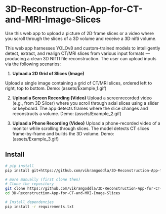# 3D-Reconstruction-App-for-CT-and-MRI-Image-Slices
Use this web app to upload a picture of 2D frame slices or a video where you scroll through the slices of a 3D volume and receive a 3D nifti volume.

This web app harnesses YOLOv8 and custom-trained models to intelligently detect, extract, and realign CT/MRI slices from various input formats — producing a clean 3D NIfTI file reconstruction. The user can upload inputs via the following scenarios:

1) **Upload a 2D Grid of Slices (Image)**
   
Upload a single image containing a grid of CT/MRI slices, ordered left to right, top to bottom.
Demo: (assets/Example_1.gif)

2) **Upload a Screen Recording (Video)**
Upload a screenrecorded video (e.g., from 3D Slicer) where you scroll through axial slices using a slider or keyboard. The app detects frames where the slice changes and reconstructs a volume.
Demo: (assets/Example_2.gif)

3) **Upload a Phone Recording (Video)**
Upload a phone-recorded video of a monitor while scrolling through slices. The model detects CT slices frame-by-frame and builds the 3D volume.
Demo: (assets/Example_3.gif)

## Install

```bash
# pip install
pip install git+https://github.com/vikramgoddla/3D-Reconstruction-App-for-CT-and-MRI-Image-Slices

# more manually (first clone then)
# Clone the repository
git clone https://github.com/vikramgoddla/3D-Reconstruction-App-for-CT-and-MRI-Image-Slices.git
cd 3D-Reconstruction-App-for-CT-and-MRI-Image-Slices

# Install dependencies
pip install -r requirements.txt




